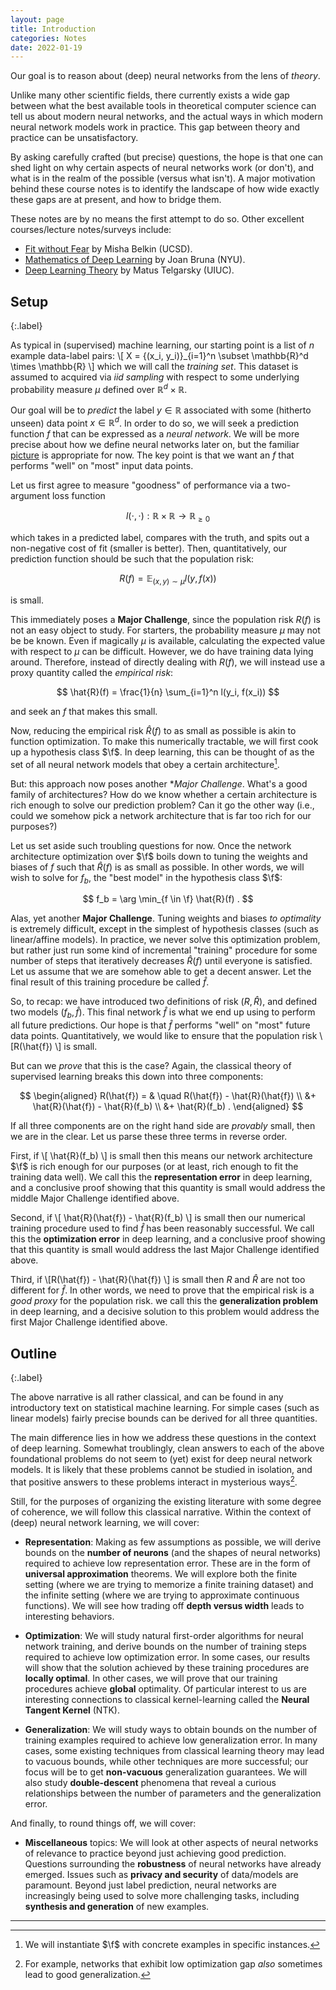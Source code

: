```yaml
---
layout: page
title: Introduction
categories: Notes
date: 2022-01-19
---
```



Our goal is to reason about (deep) neural networks from the lens of *theory*.

Unlike many other scientific fields, there currently exists a wide gap between what the best available tools in theoretical computer science can tell us about modern neural networks, and the actual ways in which modern neural network models work in practice. This gap between theory and practice can be unsatisfactory.

By asking carefully crafted (but precise) questions, the hope is that one can shed light on why certain aspects of neural networks work (or don't), and what is in the realm of the possible (versus what isn't). A major motivation behind these course notes is to identify the landscape of how wide exactly these gaps are at present, and how to bridge them.

These notes are by no means the first attempt to do so. Other excellent courses/lecture notes/surveys include:

* [Fit without Fear](https://arxiv.org/pdf/2105.14368.pdf) by Misha Belkin (UCSD).
* [Mathematics of Deep Learning](https://www.notion.so/Mathematics-of-Deep-Learning-05cd9255f03842489083ec7cbb6338d5) by Joan Bruna (NYU).
* [Deep Learning Theory](https://mjt.cs.illinois.edu/dlt/) by Matus Telgarsky (UIUC).


## Setup
{:.label}

As typical in (supervised) machine learning, our starting point is a list of $n$ example data-label pairs:
\\[ X = \{(x_i, y_i)\}_{i=1}^n \subset \mathbb{R}^d \times \mathbb{R} \\]
which we will call the *training set*. This dataset is assumed to acquired via *iid sampling* with respect to some underlying probability measure $\mu$ defined over $\mathbb{R}^d \times \mathbb{R}$.

Our goal will be to *predict* the label $y \in \mathbb{R}$ associated with some (hitherto unseen) data point $x \in \mathbb{R}^d$. In order to do so, we will seek a prediction function $f$ that can be expressed as a *neural network*. We will be more precise about how we define neural networks later on, but the familiar [picture](https://upload.wikimedia.org/wikipedia/commons/thumb/9/99/Neural_network_example.svg/640px-Neural_network_example.svg.png) is appropriate for now. The key point is that we want an $f$ that performs "well" on "most" input data points.

Let us first agree to measure "goodness" of performance via a two-argument loss function

$$
l(\cdot,\cdot) : \mathbb{R} \times \mathbb{R} \rightarrow \mathbb{R}_{\geq 0}
$$

which takes in a predicted label, compares with the truth, and spits out a non-negative cost of fit (smaller is better). Then, quantitatively, our prediction function should be such that the population risk:

$$
R(f) = \mathbb{E}_{(x,y) \sim \mu} l(y, f(x))
$$

is small.

This immediately poses a **Major Challenge**, since the population risk $R(f)$ is not an easy object to study. For starters, the probability measure $\mu$ may not be be known. Even if magically $\mu$ is available, calculating the expected value with respect to $\mu$ can be difficult. However, we do have training data lying around. Therefore, instead of directly dealing with $R(f)$, we will instead use a proxy quantity called the *empirical risk*:

$$
\hat{R}(f) = \frac{1}{n} \sum_{i=1}^n l(y_i, f(x_i))
$$

and seek an $f$ that makes this small.

<script>
macros["\\f"] = "\\mathscr{F}"
</script>

Now, reducing the empirical risk $\hat{R}(f)$ to as small as possible is akin to function optimization. To make this numerically tractable, we will first cook up a hypothesis class $\f$. In deep learning, this can be thought of as the set of all neural network models that obey a certain architecture[^fn1].

But: this approach now poses another **Major Challenge*. What's a good family of architectures? How do we know whether a certain architecture is rich enough to solve our prediction problem? Can it go the other way (i.e., could we somehow pick a network architecture that is far too rich for our purposes?)

Let us set aside such troubling questions for now. Once the network architecture optimization over $\f$ boils down to tuning the weights and biases of $f$ such that $\hat{R}(f)$ is as small as possible. In other words, we will wish to solve for $f_b$, the "best model" in the hypothesis class $\f$:

$$
f_b = \arg \min_{f \in \f} \hat{R}(f) .
$$  

Alas, yet another **Major Challenge**. Tuning weights and biases *to optimality* is extremely difficult, except in the simplest of hypothesis classes (such as linear/affine models). In practice, we never solve this optimization problem, but rather just run some kind of incremental "training" procedure for some number of steps that iteratively decreases $\hat{R}(f)$ until everyone is satisfied. Let us assume that we are somehow able to get a decent answer. Let the final result of this training procedure be called $\hat{f}$.

So, to recap: we have introduced two definitions of risk ($R, \hat{R}$), and defined two models ($f_b, \hat{f}$). This final network $\hat{f}$ is what we end up using to perform all future predictions. Our hope is that $\hat{f}$ performs "well" on "most" future data points. Quantitatively, we would like to ensure that the population risk
\\[R(\hat{f}) \\]
is small.

But can we *prove* that this is the case? Again, the classical theory of supervised learning breaks this down into three components:

$$
\begin{aligned}
R(\hat{f}) = & \quad R(\hat{f}) - \hat{R}(\hat{f}) \\
          &+ \hat{R}(\hat{f}) - \hat{R}(f_b) \\
          &+ \hat{R}(f_b) .
\end{aligned}
$$

If all three components are on the right hand side are *provably* small, then we are in the clear. Let us parse these three terms in reverse order.

First, if
\\[ \hat{R}(f_b) \\]
is small then this means our network architecture $\f$ is rich enough for our purposes (or at least, rich enough to fit the training data well). We call this the **representation error** in deep learning, and a conclusive proof showing that this quantity is small would address the middle Major Challenge identified above.

Second, if
\\[ \hat{R}(\hat{f}) - \hat{R}(f_b) \\]
is small then our numerical training procedure used to find $\hat{f}$ has been reasonably successful. We call this the **optimization error** in deep learning, and a conclusive proof showing that this quantity is small would address the last Major Challenge identified above.

Third, if
\\[R(\hat{f}) - \hat{R}(\hat{f}) \\]
is small then $R$ and $\hat{R}$ are not too different for $\hat{f}$. In other words, we need to prove that the empirical risk is a *good proxy* for the population risk. we call this the **generalization problem** in deep learning, and a decisive solution to this problem would address the first Major Challenge identified above.

## Outline
{:.label}

The above narrative is all rather classical, and can be found in any introductory text on statistical machine learning. For simple cases (such as linear models) fairly precise bounds can be derived for all three quantities.   

The main difference lies in how we address these questions in the context of deep learning. Somewhat troublingly, clean answers to each of the above foundational problems do not seem to (yet) exist for deep neural network models. It is likely that these problems cannot be studied in isolation, and that positive answers to these problems interact in mysterious ways[^fn2].

Still, for the purposes of organizing the existing literature with some degree of coherence, we will follow this classical narrative. Within the context of (deep) neural network learning, we will cover:

* **Representation**: Making as few assumptions as possible, we will derive bounds on the **number of neurons** (and the shapes of neural networks) required to achieve low representation error. These are in the form of **universal approximation** theorems. We will explore both the finite setting (where we are trying to memorize a finite training dataset) and the infinite setting (where we are trying to approximate continuous functions). We will see how trading off **depth versus width** leads to interesting behaviors.

* **Optimization**: We will study natural first-order algorithms for neural network training, and derive bounds on the number of training steps required to achieve low optimization error. In some cases, our results will show that the solution achieved by these training procedures are **locally optimal**. In other cases, we will prove that our training procedures achieve **global** optimality. Of particular interest to us are interesting connections to classical kernel-learning called the **Neural Tangent Kernel** (NTK).

* **Generalization**: We will study ways to obtain bounds on the number of training examples required to achieve low generalization error. In many cases, some existing techniques from classical learning theory may lead to vacuous bounds, while other techniques are more successful; our focus will be to get **non-vacuous** generalization guarantees. We will also study **double-descent** phenomena that reveal a curious relationships between the number of parameters and the generalization error.  

And finally, to round things off, we will cover:

* **Miscellaneous** topics: We will look at other aspects of neural networks of relevance to practice beyond just achieving good prediction. Questions surrounding the **robustness** of neural networks have already emerged. Issues such as **privacy and security** of data/models are paramount. Beyond just label prediction, neural networks are increasingly being used to solve more challenging tasks, including  **synthesis and generation** of new examples.

---

[^fn1]:
    We will instantiate $\f$ with concrete examples in specific instances.

[^fn2]:
    For example, networks that exhibit low optimization gap *also* sometimes lead to good generalization.
